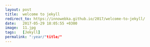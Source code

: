 ```yaml
---
layout: post
title:  welcome to jekyll
redirect_to: https://innowebka.github.io/2017/welcome-to-jekyll/
date:   2017-05-29 18:05:55 +0300
image:  11.jpg
tags:   [Jekyll]
permalink: ":year/"title/"
---
```

